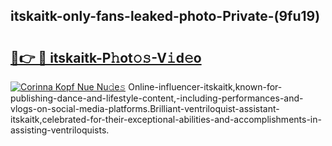 ## itskaitk-only-fans​-leaked-photo​-Private-(9fu19)


# <h2><a href="https://mediaupload.pro?title=itskaitk&ref=git">🔗👉 🔴 itskaitk-P𝚑ot𝚘𝚜-V𝚒d𝚎o</a></h2>

[![Corinna Kopf Nue Nu𝚍e𝚜](https://i.imgur.com/0qMVB7G.gif)](https://mediaupload.pro?title=itskaitk&ref=git)
Online-influencer-itskaitk,known-for-publishing-dance-and-lifestyle-content,-including-performances-and-vlogs-on-social-media-platforms.Brilliant-ventriloquist-assistant-itskaitk,celebrated-for-their-exceptional-abilities-and-accomplishments-in-assisting-ventriloquists.  